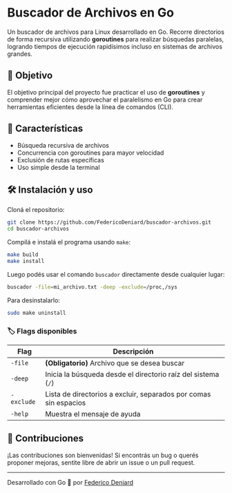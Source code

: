 # Buscador de Archivos en Go

Un buscador de archivos para Linux desarrollado en Go. Recorre directorios de forma recursiva utilizando **goroutines** para realizar búsquedas paralelas, logrando tiempos de ejecución rapidísimos incluso en sistemas de archivos grandes.

## 🚀 Objetivo

El objetivo principal del proyecto fue practicar el uso de **goroutines** y comprender mejor cómo aprovechar el paralelismo en Go para crear herramientas eficientes desde la línea de comandos (CLI).

## 🔧 Características

- Búsqueda recursiva de archivos
- Concurrencia con goroutines para mayor velocidad
- Exclusión de rutas específicas
- Uso simple desde la terminal

## 🛠️ Instalación y uso

Cloná el repositorio:

```bash
git clone https://github.com/FedericoDeniard/buscador-archivos.git
cd buscador-archivos
```

Compilá e instalá el programa usando `make`:

```bash
make build
make install
```

Luego podés usar el comando `buscador` directamente desde cualquier lugar:

```bash
buscador -file=mi_archivo.txt -deep -exclude=/proc,/sys
```

Para desinstalarlo:

```bash
sudo make uninstall
```

### 🏷️ Flags disponibles

| Flag       | Descripción                                                      |
| ---------- | ---------------------------------------------------------------- |
| `-file`    | **(Obligatorio)** Archivo que se desea buscar                    |
| `-deep`    | Inicia la búsqueda desde el directorio raíz del sistema (`/`)    |
| `-exclude` | Lista de directorios a excluir, separados por comas sin espacios |
| `-help`    | Muestra el mensaje de ayuda                                      |

## 🤝 Contribuciones

¡Las contribuciones son bienvenidas! Si encontrás un bug o querés proponer mejoras, sentite libre de abrir un issue o un pull request.

---

Desarrollado con Go 🦫 por [Federico Deniard](https://github.com/FedericoDeniard)
